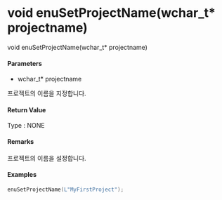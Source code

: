 # void enuSetProjectName\(wchar\_t\* projectname\)

void enuSetProjectName\(wchar\_t\* projectname\)

#### Parameters

* wchar\_t\* projectname

프로젝트의 이름을 지정합니다.

#### Return Value

Type : NONE

#### Remarks

프로젝트의 이름을 설정합니다.

#### Examples

```cpp
enuSetProjectName(L"MyFirstProject");
```



